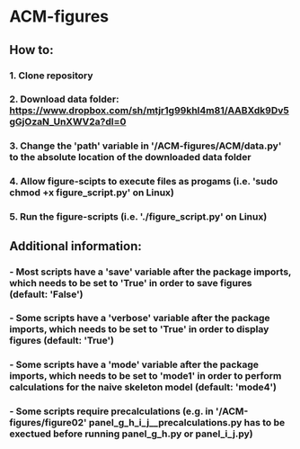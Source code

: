 # ACM-figures

## How to:
### 1. Clone repository
### 2. Download data folder: https://www.dropbox.com/sh/mtjr1g99khl4m81/AABXdk9Dv5gGjOzaN_UnXWV2a?dl=0
### 3. Change the 'path' variable in '/ACM-figures/ACM/data.py' to the absolute location of the downloaded data folder
### 4. Allow figure-scipts to execute files as progams (i.e. 'sudo chmod +x figure_script.py' on Linux)
### 5. Run the figure-scripts (i.e. './figure_script.py' on Linux)

## Additional information:
### - Most scripts have a 'save' variable after the package imports, which needs to be set to 'True' in order to save figures (default: 'False')
### - Some scripts have a 'verbose' variable after the package imports, which needs to be set to 'True' in order to display figures (default: 'True') 
### - Some scripts have a 'mode' variable after the package imports, which needs to be set to 'mode1' in order to perform calculations for the naive skeleton model (default: 'mode4')  
### - Some scripts require precalculations (e.g. in '/ACM-figures/figure02' panel_g_h_i_j__precalculations.py has to be exectued before running panel_g_h.py or panel_i_j.py)